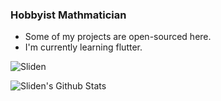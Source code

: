 ### Hobbyist Mathmatician 

- Some of my projects are open-sourced here.
- I'm currently learning flutter.
<p align="left"> <img src="https://count.getloli.com/get/@sliden101?theme=rule34" alt="Sliden" /> </p>

  <img alt="Sliden's Github Stats" src="https://github-readme-stats.vercel.app/api?username=Sliden101&count_private=true&show_icons=true&theme=github_dark" />
<!--
**Sliden101/Sliden101** is a ✨ _special_ ✨ repository because its `README.md` (this file) appears on your GitHub profile.

Here are some ideas to get you started:

- 🔭 I’m currently working on ...
- 🌱 I’m currently learning ...
- 👯 I’m looking to collaborate on ...
- 🤔 I’m looking for help with ...
- 💬 Ask me about ...
- 📫 How to reach me: ...
- 😄 Pronouns: ...
- ⚡ Fun fact: ...
-->
